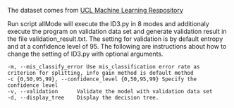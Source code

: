 The dataset comes from [UCL Machine Learning Respository](https://archive.ics.uci.edu/ml/datasets/Mushroom)

Run script allMode will execute the ID3.py in 8 modes and additionaly execute the program on validation data set and generate validation result in the file validation_result.txt. The setting for validation is by default entropy and at a confidence level of 95.
The following are instructions about how to change the setting of ID3.py with optional arguments.
```
-m, --mis_classify_error Use mis_classification error rate as criterion for splitting, info gain method is default method 
-c {0,50,95,99}, --confidence_level {0,50,95,99} Specify the confidence level
-v, --validation      Validate the model with validation data set
-d, --display_tree    Display the decision tree.
```
